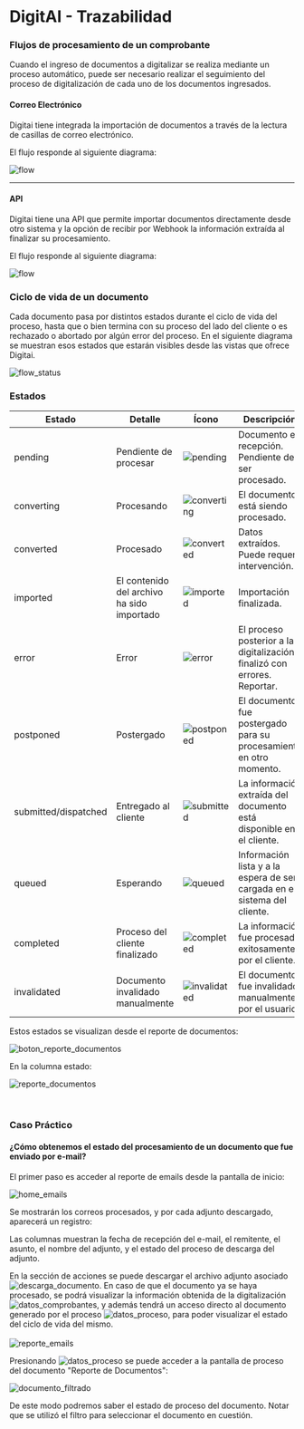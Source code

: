 # DigitAI - Trazabilidad

### Flujos de procesamiento de un comprobante

Cuando el ingreso de documentos a digitalizar se realiza mediante un proceso automático, puede ser necesario realizar el seguimiento del proceso de digitalización de cada uno de los documentos ingresados.

#### Correo Electrónico

Digitai tiene integrada la importación de documentos a través de la lectura de casillas de correo electrónico.

El flujo responde al siguiente diagrama:

![flow](./public/images/image87.png)

---

#### API

Digitai tiene una API que permite importar documentos directamente desde otro sistema y la opción de recibir por Webhook la información extraída al finalizar su procesamiento.

El flujo responde al siguiente diagrama:

![flow](./public/images/image98.png)

### Ciclo de vida de un documento

Cada documento pasa por distintos estados durante el ciclo de vida del proceso, hasta que o bien termina con su proceso del lado del cliente o es rechazado o abortado por algún error del proceso. En el siguiente diagrama se muestran esos estados que estarán visibles desde las vistas que ofrece Digitai.

![flow_status](./public/images/image102.png)


### **Estados**

| Estado            | Detalle                                   | Ícono | Descripción |
|------------------|---------------------------------|----------------|--------------|
| pending         | Pendiente de procesar          | ![pending](./public/images/pending.png) | Documento en recepción. Pendiente de ser procesado. |
| converting     | Procesando                     | ![converting](./public/images/converting.png) | El documento está siendo procesado. |
| converted       | Procesado                      | ![converted](./public/images/converted.png) | Datos extraídos. Puede requerir intervención. |
| imported     | El contenido del archivo ha sido importado | ![imported](./public/images/imported.png)   | Importación finalizada. |
| error          | Error                          | ![error](./public/images/error.png) | El proceso posterior a la digitalización finalizó con errores. Reportar. |
| postponed    | Postergado                           | ![postponed](./public/images/postponed.png)      | El documento fue postergado para su procesamiento en otro momento. |
| submitted/dispatched       | Entregado al cliente          | ![submitted](./public/images/submitted.png) | La información extraída del documento está disponible en el cliente. |
| queued         | Esperando                       | ![queued](./public/images/queued.png) | Información lista y a la espera de ser cargada en el sistema del cliente. |
| completed      | Proceso del cliente finalizado  | ![completed](./public/images/completed.png) | La información fue procesada exitosamente por el cliente. |
| invalidated  | Documento invalidado manualmente    | ![invalidated](./public/images/invalidated.png) | El documento fue invalidado manualmente por el usuario. |


Estos estados se visualizan desde el reporte de documentos:

![boton_reporte_documentos](./public/images/image27.png)

En la columna estado:

![reporte_documentos](./public/images/reporteDocumentos.png)

<br>

### Caso Práctico

#### ¿Cómo obtenemos el estado del procesamiento de un documento que fue enviado por e-mail?

El primer paso es acceder al reporte de emails desde la pantalla de inicio:

![home_emails](./public/images/home_emails.png) 

Se mostrarán los correos procesados, y por cada adjunto descargado, aparecerá un registro:
<br>

Las columnas muestran la fecha de recepción del e-mail, el remitente, el asunto, el nombre del adjunto, y el estado del proceso de descarga del adjunto. <br>

En la sección de acciones se puede descargar el archivo adjunto asociado ![descarga_documento](./public/images/descarga_comprobantes.png). En caso de que el documento ya se haya procesado, se podrá visualizar la información obtenida de la digitalización ![datos_comprobantes](./public/images/datos_comprobantes.png), y además tendrá un acceso directo al documento generado por el proceso ![datos_proceso](./public/images/informacion_proceso_documento.png), para poder visualizar el estado del ciclo de vida del mismo.
<br>
<br>
![reporte_emails](./public/images/reporte_emails.png) 
<br>

Presionando ![datos_proceso](./public/images/informacion_proceso_documento.png) se puede acceder a la pantalla de proceso del documento "Reporte de Documentos":
<br>

![documento_filtrado](./public/images/documento_filtrado.png)

De este modo podremos saber el estado de proceso del documento. Notar que se utilizó el filtro para seleccionar el documento en cuestión. 
